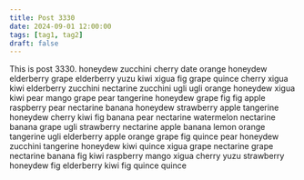 ```yaml
---
title: Post 3330
date: 2024-09-01 12:00:00
tags: [tag1, tag2]
draft: false
---
```

This is post 3330.
honeydew
zucchini
cherry
date
orange
honeydew
elderberry
grape
elderberry
yuzu
kiwi
xigua
fig
grape
quince
cherry
xigua
kiwi
elderberry
zucchini
nectarine
zucchini
ugli
ugli
orange
honeydew
xigua
kiwi
pear
mango
grape
pear
tangerine
honeydew
grape
fig
fig
apple
raspberry
pear
nectarine
banana
honeydew
strawberry
apple
tangerine
honeydew
cherry
kiwi
fig
banana
pear
nectarine
watermelon
nectarine
banana
grape
ugli
strawberry
nectarine
apple
banana
lemon
orange
tangerine
ugli
elderberry
apple
orange
grape
fig
quince
pear
honeydew
zucchini
tangerine
honeydew
kiwi
quince
xigua
grape
nectarine
grape
nectarine
banana
fig
kiwi
raspberry
mango
xigua
cherry
yuzu
strawberry
honeydew
fig
elderberry
kiwi
fig
quince
quince
